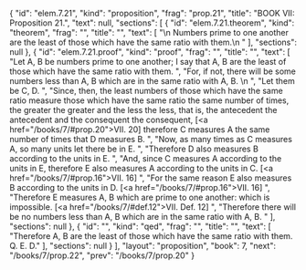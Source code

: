 {
  "id": "elem.7.21",
  "kind": "proposition",
  "frag": "prop.21",
  "title": "BOOK VII: Proposition 21.",
  "text": null,
  "sections": [
    {
      "id": "elem.7.21.theorem",
      "kind": "theorem",
      "frag": "",
      "title": "",
      "text": [
        "\n       Numbers prime to one another are the least of those which have the same ratio with them.\n      "
      ],
      "sections": null
    },
    {
      "id": "elem.7.21.proof",
      "kind": "proof",
      "frag": "",
      "title": "",
      "text": [
        "Let A, B be numbers prime to one another; I say that A, B are the least of those which have the same ratio with them. ",
        "For, if not, there will be some numbers less than A, B which are in the same ratio with A, B. \n      ",
        "Let them be C, D. ",
        "Since, then, the least numbers of those which have the same ratio measure those which have the same ratio the same number of times, the greater the greater and the less the less, that is, the antecedent the antecedent and the consequent the consequent, [<a href=\"/books/7/#prop.20\">VII. 20</a>] therefore C measures A the same number of times that D measures B. ",
        "Now, as many times as C measures A, so many units let there be in E. ",
        "Therefore D also measures B according to the units in E. ",
        "And, since C measures A according to the units in E, therefore E also measures A according to the units in C. [<a href=\"/books/7/#prop.16\">VII. 16</a>] ",
        "For the same reason E also measures B according to the units in D. [<a href=\"/books/7/#prop.16\">VII. 16</a>] ",
        "Therefore E measures A, B which are prime to one another: which is impossible. [<a href=\"/books/7/#def.12\">VII. Def. 12</a>] ",
        "Therefore there will be no numbers less than A, B which are in the same ratio with A, B. "
      ],
      "sections": null
    },
    {
      "id": "",
      "kind": "qed",
      "frag": "",
      "title": "",
      "text": [
        "Therefore A, B are the least of those which have the same ratio with them. Q. E. D."
      ],
      "sections": null
    }
  ],
  "layout": "proposition",
  "book": 7,
  "next": "/books/7/prop.22",
  "prev": "/books/7/prop.20"
}
